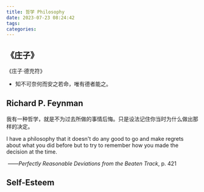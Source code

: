 ```yaml
---
title: 哲学 Philosophy
date: 2023-07-23 08:24:42
tags:
categories:
---
```




## 《庄子》

《庄子·德充符》

- 知不可奈何而安之若命，唯有德者能之。





## Richard P. Feynman

我有一种哲学，就是不为过去所做的事情后悔。只是设法记住你当时为什么做出那样的决定。

I have a philosophy that it doesn't do any good to go and make regrets about what you did before but to try to remember how you made the decision at the time.

​										——*Perfectly Reasonable Deviations from the Beaten Track*, p. 421



## Self-Esteem

